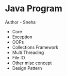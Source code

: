 # Java Program

Author - Sneha 

- Core
- Exception
- OOPs
- Collections Framework
- Multi Threading
- File IO
- Other misc concept
- Design Pattern
